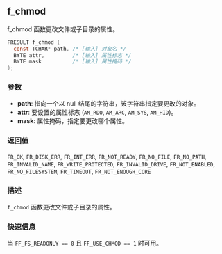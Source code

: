 ## f_chmod

f_chmod 函数更改文件或子目录的属性。

```c
FRESULT f_chmod (
  const TCHAR* path, /* [输入] 对象名 */
  BYTE attr,         /* [输入] 属性标志 */
  BYTE mask          /* [输入] 属性掩码 */
);
```

### 参数

*   **path**: 指向一个以 null 结尾的字符串，该字符串指定要更改的对象。
*   **attr**: 要设置的属性标志 (`AM_RDO`, `AM_ARC`, `AM_SYS`, `AM_HID`)。
*   **mask**: 属性掩码，指定要更改哪个属性。

### 返回值

`FR_OK`, `FR_DISK_ERR`, `FR_INT_ERR`, `FR_NOT_READY`, `FR_NO_FILE`, `FR_NO_PATH`, `FR_INVALID_NAME`, `FR_WRITE_PROTECTED`, `FR_INVALID_DRIVE`, `FR_NOT_ENABLED`, `FR_NO_FILESYSTEM`, `FR_TIMEOUT`, `FR_NOT_ENOUGH_CORE`

### 描述

`f_chmod` 函数更改文件或子目录的属性。

### 快速信息

当 `FF_FS_READONLY == 0` 且 `FF_USE_CHMOD == 1` 时可用。
